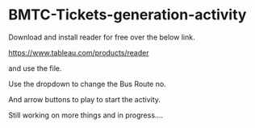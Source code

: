 # BMTC-Tickets-generation-activity

Download and install reader for free over the below link.

https://www.tableau.com/products/reader

and use the file.

Use the dropdown to change the Bus Route no.

And arrow buttons to play to start the activity.

Still working on more things and in progress....
